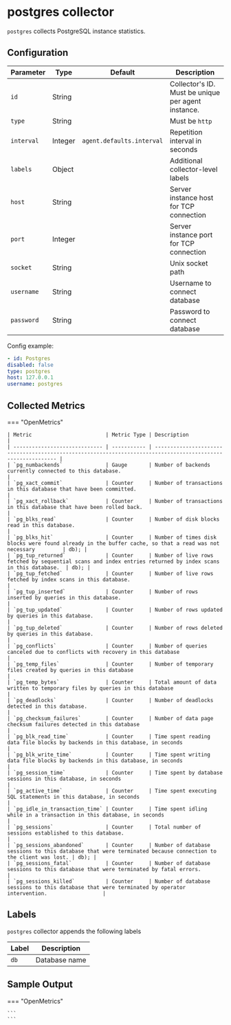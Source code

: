 # postgres collector

`postgres` collects PostgreSQL instance statistics.

## Configuration

| Parameter  | Type    | Default                   | Description                                        |
| ---------- | ------- | ------------------------- | -------------------------------------------------- |
| `id`       | String  |                           | Collector's ID. Must be unique per agent instance. |
| `type`     | String  |                           | Must be `http`                                     |
| `interval` | Integer | `agent.defaults.interval` | Repetition interval in seconds                     |
| `labels`   | Object  |                           | Additional collector-level labels                  |
| `host`     | String  |                           | Server instance host for TCP connection            |
| `port`     | Integer |                           | Server instance port for TCP connection            |
| `socket`   | String  |                           | Unix socket path                                   |
| `username` | String  |                           | Username to connect database                       |
| `password` | String  |                           | Password to connect database                       |


Config example:

``` yaml
- id: Postgres
disabled: false
type: postgres
host: 127.0.0.1
username: postgres
```

## Collected Metrics

=== "OpenMetrics"

    | Metric                        | Metric Type | Description                                                                                                  |
    | ----------------------------- | ----------- | ------------------------------------------------------------------------------------------------------------ |
    | `pg_numbackends`              | Gauge       | Number of backends currently connected to this database.                                                     |
    | `pg_xact_commit`              | Counter     | Number of transactions in this database that have been committed.                                            |
    | `pg_xact_rollback`            | Counter     | Number of transactions in this database that have been rolled back.                                          |
    | `pg_blks_read`                | Counter     | Number of disk blocks read in this database.                                                                 |
    | `pg_blks_hit`                 | Counter     | Number of times disk blocks were found already in the buffer cache, so that a read was not necessary         | db); |
    | `pg_tup_returned`             | Counter     | Number of live rows fetched by sequential scans and index entries returned by index scans in this database.  | db); |
    | `pg_tup_fetched`              | Counter     | Number of live rows fetched by index scans in this database.                                                 |
    | `pg_tup_inserted`             | Counter     | Number of rows inserted by queries in this database.                                                         |
    | `pg_tup_updated`              | Counter     | Number of rows updated by queries in this database.                                                          |
    | `pg_tup_deleted`              | Counter     | Number of rows deleted by queries in this database.                                                          |
    | `pg_conflicts`                | Counter     | Number of queries canceled due to conflicts with recovery in this database                                   |
    | `pg_temp_files`               | Counter     | Number of temporary files created by queries in this database                                                |
    | `pg_temp_bytes`               | Counter     | Total amount of data written to temporary files by queries in this database                                  |
    | `pg_deadlocks`                | Counter     | Number of deadlocks detected in this database.                                                               |
    | `pg_checksum_failures`        | Counter     | Number of data page checksum failures detected in this database                                              |
    | `pg_blk_read_time`            | Counter     | Time spent reading data file blocks by backends in this database, in seconds                                 |
    | `pg_blk_write_time`           | Counter     | Time spent writing data file blocks by backends in this database, in seconds                                 |
    | `pg_session_time`             | Counter     | Time spent by database sessions in this database, in seconds                                                 |
    | `pg_active_time`              | Counter     | Time spent executing SQL statements in this database, in seconds                                             |
    | `pg_idle_in_transaction_time` | Counter     | Time spent idling while in a transaction in this database, in seconds                                        |
    | `pg_sessions`                 | Counter     | Total number of sessions established to this database.                                                       |
    | `pg_sessions_abandoned`       | Counter     | Number of database sessions to this database that were terminated because connection to the client was lost. | db); |
    | `pg_sessions_fatal`           | Counter     | Number of database sessions to this database that were terminated by fatal errors.                           |
    | `pg_sessions_killed`          | Counter     | Number of database sessions to this database that were terminated by operator intervention.                  |

## Labels

`postgres` collector appends the following labels

| Label | Description   |
| ----- | ------------- |
| `db`  | Database name |

## Sample Output

=== "OpenMetrics"

    ```
    ```